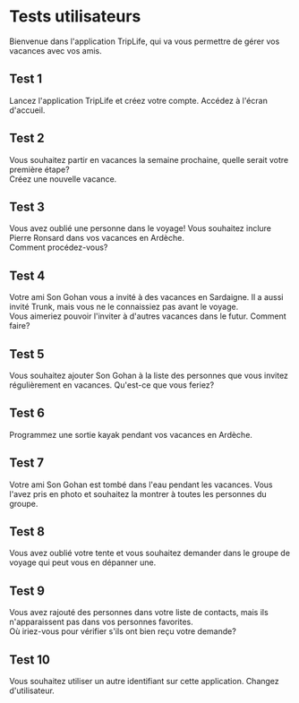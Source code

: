# Tests utilisateurs

Bienvenue dans l'application TripLife, qui va vous permettre de gérer vos vacances avec vos amis.

## Test 1 
Lancez l'application TripLife et créez votre compte. Accédez à l'écran d'accueil.  

## Test 2
Vous souhaitez partir en vacances la semaine prochaine, quelle serait votre première étape?  
Créez une nouvelle vacance.

## Test 3 
Vous avez oublié une personne dans le voyage! Vous souhaitez inclure Pierre Ronsard dans vos vacances en Ardèche.  
Comment procédez-vous?  

## Test 4 
Votre ami Son Gohan vous a invité à des vacances en Sardaigne. Il a aussi invité Trunk, mais vous ne le connaissiez pas avant le voyage.  
Vous aimeriez pouvoir l'inviter à d'autres vacances dans le futur. 
Comment faire? 

## Test 5
Vous souhaitez ajouter Son Gohan à la liste des personnes que vous invitez régulièrement en vacances.
Qu'est-ce que vous feriez? 

## Test 6 
Programmez une sortie kayak pendant vos vacances en Ardèche.

## Test 7 
Votre ami Son Gohan est tombé dans l'eau pendant les vacances. Vous l'avez pris en photo et souhaitez la montrer à toutes les personnes du groupe.  

## Test 8
Vous avez oublié votre tente et vous souhaitez demander dans le groupe de voyage qui peut vous en dépanner une.

## Test 9 
Vous avez rajouté des personnes dans votre liste de contacts, mais ils n'apparaissent pas dans vos personnes favorites.  
Où iriez-vous pour vérifier s'ils ont bien reçu votre demande?

## Test 10
Vous souhaitez utiliser un autre identifiant sur cette application. Changez d'utilisateur.  